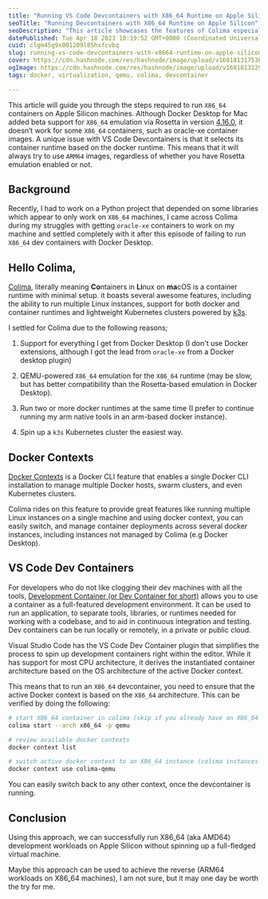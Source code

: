 ```yaml
---
title: "Running VS Code Devcontainers with X86_64 Runtime on Apple Silicon"
seoTitle: "Running Devcontainers with X86_64 Runtime on Apple Silicon"
seoDescription: "This article showcases the features of Colima especially at if affects running devcontainers in architectures different from the host machine architecture."
datePublished: Tue Apr 18 2023 10:19:52 GMT+0000 (Coordinated Universal Time)
cuid: clgm45g9x001209l85hxfcvbq
slug: running-vs-code-devcontainers-with-x8664-runtime-on-apple-silicon
cover: https://cdn.hashnode.com/res/hashnode/image/upload/v1681813175368/8f9a9702-99b6-4bf7-a1b2-cf7700d41c89.jpeg
ogImage: https://cdn.hashnode.com/res/hashnode/image/upload/v1681813129987/312ca525-7945-49da-a8b2-ae3df52094da.jpeg
tags: docker, virtualization, qemu, colima, devcontainer

---
```


This article will guide you through the steps required to run `X86_64` containers on Apple Silicon machines. Although Docker Desktop for Mac added beta support for `X86_64` emulation via Rosetta in version [4.16.0](https://docs.docker.com/desktop/release-notes/#4160), it doesn’t work for some `X86_64` containers, such as oracle-xe container images. A unique issue with VS Code Devcontainers is that it selects its container runtime based on the docker runtime. This means that it will always try to use `ARM64` images, regardless of whether you have Rosetta emulation enabled or not.

## Background

Recently, I had to work on a Python project that depended on some libraries which appear to only work on `X86_64` machines, I came across Colima during my struggles with getting `oracle-xe` containers to work on my machine and settled completely with it after this episode of failing to run `X86_64` dev containers with Docker Desktop.

## Hello Colima,

[Colima](https://github.com/abiosoft/colima), literally meaning **Co**ntainers in **Li**nux on **ma**cOS is a container runtime with minimal setup. it boasts several awesome features, including the ability to run multiple Linux instances, support for both docker and container runtimes and lightweight Kubernetes clusters powered by [k3s](https://k3s.io/).

I settled for Colima due to the following reasons;

1. Support for everything I get from Docker Desktop (I don't use Docker extensions, although I got the lead from `oracle-xe` from a Docker desktop plugin)
    
2. QEMU-powered `X86_64` emulation for the `X86_64` runtime (may be slow, but has better compatibility than the Rosetta-based emulation in Docker Desktop).
    
3. Run two or more docker runtimes at the same time (I prefer to continue running my arm native tools in an arm-based docker instance).
    
4. Spin up a `k3s` Kubernetes cluster the easiest way.
    

## Docker Contexts

[Docker Contexts](https://docs.docker.com/engine/context/working-with-contexts/#introduction) is a Docker CLI feature that enables a single Docker CLI installation to manage multiple Docker hosts, swarm clusters, and even Kubernetes clusters.

Colima rides on this feature to provide great features like running multiple Linux instances on a single machine and using docker context, you can easily switch, and manage container deployments across several docker instances, including instances not managed by Colima (e.g Docker Desktop).

## VS Code Dev Containers

For developers who do not like clogging their dev machines with all the tools, [Development Container (or Dev Container for short)](https://containers.dev/) allows you to use a container as a full-featured development environment. It can be used to run an application, to separate tools, libraries, or runtimes needed for working with a codebase, and to aid in continuous integration and testing. Dev containers can be run locally or remotely, in a private or public cloud.

Visual Studio Code has the VS Code Dev Container plugin that simplifies the process to spin up development containers right within the editor. While it has support for most CPU architecture, it derives the instantiated container architecture based on the OS architecture of the active Docker context.

This means that to run an `X86_64` devcontainer, you need to ensure that the active Docker context is based on the `X86_64` architecture. This can be verified by doing the following:

```bash
# start X86_64 container in colima (skip if you already have an X86_64 docker instance)
colima start --arch x86_64 -p qemu

# review available docker contexts
docker context list

# switch active docker context to an X86_64 instance (colima instances are always prefixed with 'colima-'
docker context use colima-qemu
```

You can easily switch back to any other context, once the devcontainer is running.

## Conclusion

Using this approach, we can successfully run X86\_64 (aka AMD64) development workloads on Apple Silicon without spinning up a full-fledged virtual machine.

Maybe this approach can be used to achieve the reverse (ARM64 workloads on X86\_64 machines), I am not sure, but it may one day be worth the try for me.